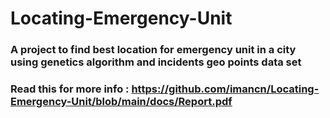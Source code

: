 # Locating-Emergency-Unit
### A project to find best location for emergency unit in a city using genetics algorithm and incidents geo points data set
### Read this for more info : https://github.com/imancn/Locating-Emergency-Unit/blob/main/docs/Report.pdf
